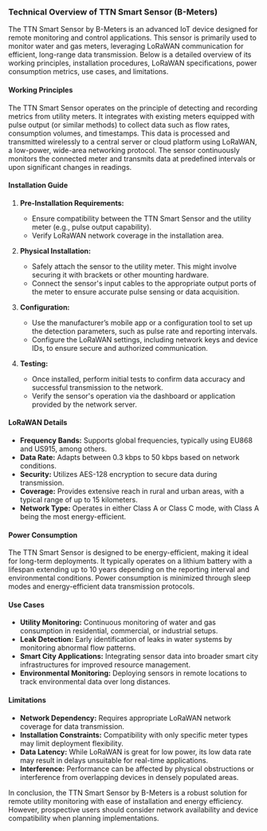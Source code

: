### Technical Overview of TTN Smart Sensor (B-Meters)

The TTN Smart Sensor by B-Meters is an advanced IoT device designed for remote monitoring and control applications. This sensor is primarily used to monitor water and gas meters, leveraging LoRaWAN communication for efficient, long-range data transmission. Below is a detailed overview of its working principles, installation procedures, LoRaWAN specifications, power consumption metrics, use cases, and limitations.

#### Working Principles

The TTN Smart Sensor operates on the principle of detecting and recording metrics from utility meters. It integrates with existing meters equipped with pulse output (or similar methods) to collect data such as flow rates, consumption volumes, and timestamps. This data is processed and transmitted wirelessly to a central server or cloud platform using LoRaWAN, a low-power, wide-area networking protocol. The sensor continuously monitors the connected meter and transmits data at predefined intervals or upon significant changes in readings.

#### Installation Guide

1. **Pre-Installation Requirements:**
   - Ensure compatibility between the TTN Smart Sensor and the utility meter (e.g., pulse output capability).
   - Verify LoRaWAN network coverage in the installation area.

2. **Physical Installation:**
   - Safely attach the sensor to the utility meter. This might involve securing it with brackets or other mounting hardware.
   - Connect the sensor's input cables to the appropriate output ports of the meter to ensure accurate pulse sensing or data acquisition.

3. **Configuration:**
   - Use the manufacturer’s mobile app or a configuration tool to set up the detection parameters, such as pulse rate and reporting intervals.
   - Configure the LoRaWAN settings, including network keys and device IDs, to ensure secure and authorized communication.

4. **Testing:**
   - Once installed, perform initial tests to confirm data accuracy and successful transmission to the network.
   - Verify the sensor's operation via the dashboard or application provided by the network server.

#### LoRaWAN Details

- **Frequency Bands:** Supports global frequencies, typically using EU868 and US915, among others.
- **Data Rate:** Adapts between 0.3 kbps to 50 kbps based on network conditions.
- **Security:** Utilizes AES-128 encryption to secure data during transmission.
- **Coverage:** Provides extensive reach in rural and urban areas, with a typical range of up to 15 kilometers.
- **Network Type:** Operates in either Class A or Class C mode, with Class A being the most energy-efficient.

#### Power Consumption

The TTN Smart Sensor is designed to be energy-efficient, making it ideal for long-term deployments. It typically operates on a lithium battery with a lifespan extending up to 10 years depending on the reporting interval and environmental conditions. Power consumption is minimized through sleep modes and energy-efficient data transmission protocols.

#### Use Cases

- **Utility Monitoring:** Continuous monitoring of water and gas consumption in residential, commercial, or industrial setups.
- **Leak Detection:** Early identification of leaks in water systems by monitoring abnormal flow patterns.
- **Smart City Applications:** Integrating sensor data into broader smart city infrastructures for improved resource management.
- **Environmental Monitoring:** Deploying sensors in remote locations to track environmental data over long distances.

#### Limitations

- **Network Dependency:** Requires appropriate LoRaWAN network coverage for data transmission.
- **Installation Constraints:** Compatibility with only specific meter types may limit deployment flexibility.
- **Data Latency:** While LoRaWAN is great for low power, its low data rate may result in delays unsuitable for real-time applications.
- **Interference:** Performance can be affected by physical obstructions or interference from overlapping devices in densely populated areas.

In conclusion, the TTN Smart Sensor by B-Meters is a robust solution for remote utility monitoring with ease of installation and energy efficiency. However, prospective users should consider network availability and device compatibility when planning implementations.